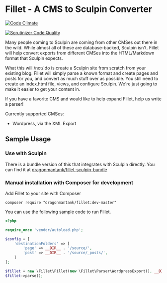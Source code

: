 # Fillet - A CMS to Sculpin Converter

[![Code Climate](https://codeclimate.com/github/dragonmantank/fillet/badges/gpa.svg)](https://codeclimate.com/github/dragonmantank/fillet)

[![Scrutinizer Code Quality](https://scrutinizer-ci.com/g/dragonmantank/fillet/badges/quality-score.png?b=master)](https://scrutinizer-ci.com/g/dragonmantank/fillet/?branch=master)

Many people coming to Sculpin are coming from other CMSes out there in the
wild. While almost all of these are database-backed, Sculpin isn't. Fillet
will help convert exports from different CMSes into the HTML/Markdown format
that Sculpin expects.

What this will /not/ do is create a Sculpin site from scratch from your
existing blog. Fillet will simply parse a known format and create pages and
posts for you, and convert as much stuff over as possible. You still need to
create an index.html file, views, and configure Sculpin. We're just going to
make it easier to get your content in.

If you have a favorite CMS and would like to help expand Fillet, help us write
a parser!

Currently supported CMSes:
  - Wordpress, via the XML Export

## Sample Usage

### Use with Sculpin

There is a bundle version of this that integrates with Sculpin directly. You can find it at [dragonmantank/fillet-sculpin-bundle](https://github.com/dragonmantank/fillet-sculpin-bundle)

### Manual installation with Composer for development

Add Fillet to your site with Composer

```
composer require "dragonmantank/fillet:dev-master"
```

You can use the following sample code to run Fillet.

```php
<?php

require_once 'vendor/autoload.php';

$config = [
    'destinationFolders' => [
        'page' => __DIR__ . '/source/',
        'post' => __DIR__ . '/source/_posts/',
    ]
];

$fillet = new \Fillet\Fillet(new \Fillet\Parser\WordpressExport(), __DIR__ . '/mysite.xml', $config);
$fillet->parse();
```
